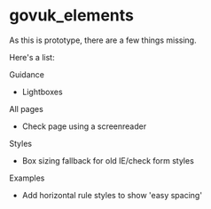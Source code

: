 govuk_elements
==============

As this is prototype, there are a few things missing.

Here's a list:

Guidance

* Lightboxes


All pages

* Check page using a screenreader


Styles

* Box sizing fallback for old IE/check form styles

Examples

* Add horizontal rule styles to show 'easy spacing'
